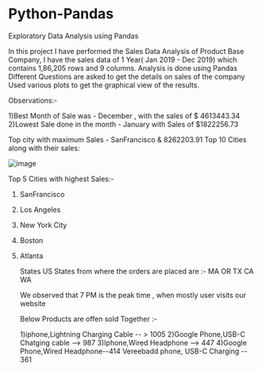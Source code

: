 # Python-Pandas
Exploratory Data Analysis using Pandas

In this project I have performed the Sales Data Analysis of Product Base Company, I have the sales data of 1 Year( Jan 2019 - Dec 2019) which contains 1,86,205 rows and 9 columns.
Analysis is done using Pandas
Different Questions are asked to get the details on sales of the company
Used various plots to get the graphical view of the results.

Observations:-

1)Best Month of Sale was - December , with the sales of $ 4613443.34 
2)Lowest Sale done in the month - January with Sales of $1822256.73

Top city with maximum Sales - SanFrancisco & 8262203.91
Top 10 Cities along with their sales:

![image](https://github.com/soumyags/Python-Pandas/assets/132996114/d800c41e-0262-48db-8d4f-d8d06ebde120)

Top 5 Cities with highest Sales:- 
1) SanFrancisco
2) Los Angeles
3) New York City
4) Boston
5) Atlanta

   States US States from where the orders are placed are :-
   MA
   OR
   TX
   CA
   WA

   We observed that 7 PM is the peak time , when mostly user visits our website

   Below Products are offen sold Together :-

   1)iphone,Lightning Charging Cable -- > 1005
   2)Google Phone,USB-C Chatging cable --> 987
   3)Iphone,Wired Headphone --> 447
   4)Google Phone,Wired Headphone--414
   Vereebadd phone, USB-C Charging -- 361
   
